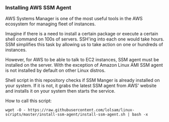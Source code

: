 ### Installing AWS SSM Agent

AWS Systems Manager is one of the most useful tools in the AWS ecosystem for managing fleet of instances.  

Imagine if there is a need to install a certain package or execute a certain shell command on 100s of servers. SSH'ing into each one would take hours. SSM simplifies this task by allowing us to take action on one or hundreds of instances.  

However, for AWS to be able to talk to EC2 instances, SSM agent must be installed on the server. With the exception of Amazon Linux AMI SSM agent is not installed by default on other Linux distros.  

Shell script in this repository checks if SSM Manger is already installed on your system. If it is not, it grabs the latest SSM agent from AWS' website and installs it on your system then starts the service.  

How to call this script:  
```
wget -O - https://raw.githubusercontent.com/lolsam/linux-scripts/master/install-ssm-agent/install-ssm-agent.sh | bash -x
```

